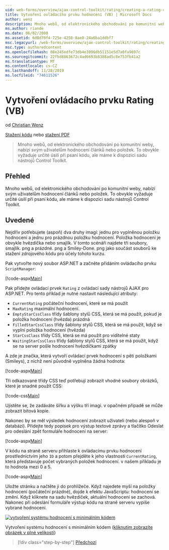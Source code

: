 ```yaml
---
uid: web-forms/overview/ajax-control-toolkit/rating/creating-a-rating-control-vb
title: Vytvoření ovládacího prvku hodnocení (VB) | Microsoft Docs
author: wenz
description: Mnoho webů, od elektronického obchodování po komunitní weby, nabízí svým uživatelům hodnocení článků nebo položek. To obvykle vyžaduje určité úsilí při psaní kódu, ale máme...
ms.author: riande
ms.date: 06/02/2008
ms.assetid: 6d0d70f4-725e-4258-8ae8-24a6ba1ddbf7
msc.legacyurl: /web-forms/overview/ajax-control-toolkit/rating/creating-a-rating-control-vb
msc.type: authoredcontent
ms.openlocfilehash: 08e245edfe73db4e3896db51151e5d7a0fa9697c
ms.sourcegitcommit: 22fbd8863672c4ad6693b8388ad5c8e753fb41a2
ms.translationtype: MT
ms.contentlocale: cs-CZ
ms.lasthandoff: 11/28/2019
ms.locfileid: "74611526"
---
```

# <a name="creating-a-rating-control-vb"></a>Vytvoření ovládacího prvku Rating (VB)

od [Christian Wenz](https://github.com/wenz)

[Stažení kódu](https://download.microsoft.com/download/9/3/f/93f8daea-bebd-4821-833b-95205389c7d0/rating0.vb.zip) nebo [stažení PDF](https://download.microsoft.com/download/2/d/c/2dc10e34-6983-41d4-9c08-f78f5387d32b/rating0VB.pdf)

> Mnoho webů, od elektronického obchodování po komunitní weby, nabízí svým uživatelům hodnocení článků nebo položek. To obvykle vyžaduje určité úsilí při psaní kódu, ale máme k dispozici sadu nástrojů Control Toolkit.

## <a name="overview"></a>Přehled

Mnoho webů, od elektronického obchodování po komunitní weby, nabízí svým uživatelům hodnocení článků nebo položek. To obvykle vyžaduje určité úsilí při psaní kódu, ale máme k dispozici sadu nástrojů Control Toolkit.

## <a name="steps"></a>Uvedené

Nejdřív potřebujete (aspoň) dva druhy imagí: jednu pro vyplněnou položku hodnocení a jednu pro prázdnou položku hodnocení. Položka hodnocení je obvykle hvězdička nebo smajlík. V tomto scénáři najdete tři soubory, smajlík. png a prázdné. png a Smiley-Done. png jako součást souborů ke stažení zdrojového kódu pro účely tohoto kurzu.

Pak vytvořte nový soubor ASP.NET a začněte přidáním ovládacího prvku `ScriptManager`:

[!code-aspx[Main](creating-a-rating-control-vb/samples/sample1.aspx)]

Pak přidejte ovládací prvek `Rating` z ovládací sady nástrojů AJAX pro ASP.NET. Pro tento příklad je nutné nastavit následující atributy:

- `CurrentRating` počáteční hodnocení, které se má použít
- `MaxRating` maximální hodnocení.
- `EmptyStarCssClass` třídy šablony stylů CSS, která se má použít, pokud je položka hodnocení (hvězda) prázdná
- `FilledStarCssClass` třídy šablony stylů CSS, která se má použít, když se vyplní položka hodnocení (hvězda)
- `StarCssClass` třídy CSS, která se má použít pro viditelné staty
- `WaitingStarCssClass` třídy šablony stylů CSS, která se má použít, když se na server pošle hodnocení hvězdičkami zpátky

A zde je značka, která vytvoří ovládací prvek hodnocení s pěti položkami (Smileys), z nichž není původně vyplněna žádná hodnota:

[!code-aspx[Main](creating-a-rating-control-vb/samples/sample2.aspx)]

Tři odkazované třídy CSS teď potřebují zobrazit vhodné soubory obrázků, které je snadné použít CSS:

[!code-css[Main](creating-a-rating-control-vb/samples/sample3.css)]

Ujistěte se, že zadáváte šířku a výšku tří imagí. v opačném případě se může zobrazit bitová kopie.

Nakonec by se měl výsledek hodnocení zobrazit uživateli (nebo alespoň v databázi). Přidejte tedy popisek pro výstup textové zprávy a tlačítko Odeslat pro odeslání zpět formuláře hodnocení na server:

[!code-aspx[Main](creating-a-rating-control-vb/samples/sample4.aspx)]

V kódu na straně serveru přihlaste k ovládacímu prvku hodnocení prostřednictvím jeho `ID` a potom přejděte k jeho vlastnosti `CurrentRating`, která představuje počet vybraných položek hodnocení. v našem příkladu je to hodnota mezi 0 a 5.

[!code-aspx[Main](creating-a-rating-control-vb/samples/sample5.aspx)]

Uložte stránku a načtěte ji do prohlížeče. Když najedete myší na položky hodnocení (počáteční prázdné), dojde k efektu JavaScriptu: hodnocení se změní. Když kliknete na sadu hvězdiček, aktuální hodnocení se zachová. Nakonec při odeslání formuláře výstup kódu na straně serveru vypíše vybrané hodnocení.

[![vytvoření systému hodnocení s minimálním kódem](creating-a-rating-control-vb/_static/image2.png)](creating-a-rating-control-vb/_static/image1.png)

Vytvoření systému hodnocení s minimálním kódem ([kliknutím zobrazíte obrázek v plné velikosti](creating-a-rating-control-vb/_static/image3.png))

> [!div class="step-by-step"]
> [Předchozí](creating-a-rating-control-cs.md)
